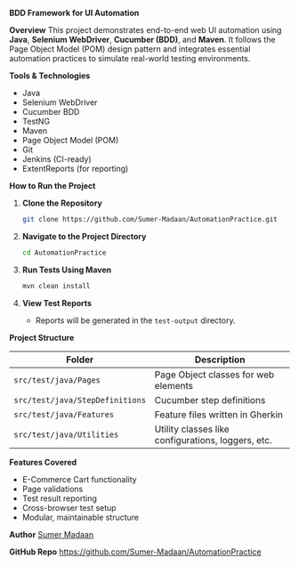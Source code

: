 **BDD Framework for UI Automation**

**Overview**
This project demonstrates end-to-end web UI automation using **Java**, **Selenium WebDriver**, **Cucumber (BDD)**, and **Maven**. It follows the Page Object Model (POM) design pattern and integrates essential automation practices to simulate real-world testing environments.

**Tools & Technologies**
- Java
- Selenium WebDriver
- Cucumber BDD
- TestNG
- Maven
- Page Object Model (POM)
- Git
- Jenkins (CI-ready)
- ExtentReports (for reporting)

**How to Run the Project**

1. **Clone the Repository**
   ```bash
   git clone https://github.com/Sumer-Madaan/AutomationPractice.git
   ```

2. **Navigate to the Project Directory**
   ```bash
   cd AutomationPractice
   ```

3. **Run Tests Using Maven**
   ```bash
   mvn clean install
   ```

4. **View Test Reports**
   - Reports will be generated in the `test-output` directory.

**Project Structure**

| Folder                          | Description                                        |
|-------------------------------- | -------------------------------------------------- |
| `src/test/java/Pages`           | Page Object classes for web elements               |
| `src/test/java/StepDefinitions` | Cucumber step definitions                          |
| `src/test/java/Features`        | Feature files written in Gherkin                   |
| `src/test/java/Utilities`       | Utility classes like configurations, loggers, etc. |

**Features Covered**
- E-Commerce Cart functionality
- Page validations
- Test result reporting
- Cross-browser test setup
- Modular, maintainable structure

**Author**
[Sumer Madaan](https://www.linkedin.com/in/sumer-madaan)

**GitHub Repo**
https://github.com/Sumer-Madaan/AutomationPractice
